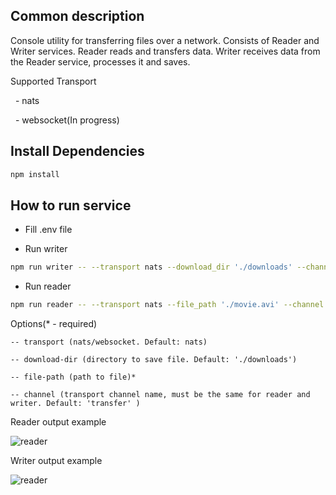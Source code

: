 ## Common description
Console utility for transferring files over a network. Consists of Reader and Writer services.
Reader reads and transfers data. Writer receives data from the Reader service, processes it and saves.

Supported Transport

  - nats

  - websocket(In progress)
 
## Install Dependencies

```bash
npm install
```
    
## How to run service
* Fill .env file 

* Run writer
```bash
npm run writer -- --transport nats --download_dir './downloads' --channel 'transfer'

```

* Run reader
```bash
npm run reader -- --transport nats --file_path './movie.avi' --channel 'transfer'
```

Options(* - required)

    -- transport (nats/websocket. Default: nats)
  
    -- download-dir (directory to save file. Default: './downloads')
    
    -- file-path (path to file)*
    
    -- channel (transport channel name, must be the same for reader and writer. Default: 'transfer' )

Reader output example

![reader](http://i.imgur.com/Ax4PDeU.png)

Writer output example

![reader](http://i.imgur.com/6DM4ML0.png)

